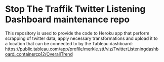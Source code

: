 # Stop The Traffik Twitter Listening Dashboard maintenance repo

This repository is used to provide the code to Heroku app that perform scrapping of twitter data, apply necessary transformations and upload it to a location that can be connected to by the Tableau dashboard: https://public.tableau.com/app/profile/merkle.stt/viz/TwitterListeningdashboard_containercp12/OverallTrend
